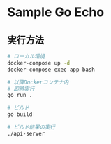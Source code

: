 # Sample Go Echo

## 実行方法

```sh
# ローカル環境
docker-compose up -d
docker-compose exec app bash
```

```sh
# 以降Dockerコンテナ内
# 即時実行
go run .

# ビルド
go build

# ビルド結果の実行
./api-server
```
